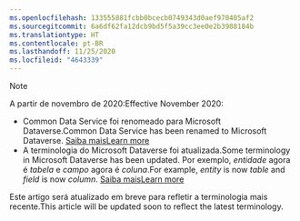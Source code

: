 ```yaml
---
ms.openlocfilehash: 133555881fcbb0bcecb0749343d0aef970405af2
ms.sourcegitcommit: 6a6df62fa12dcb9bd5f5a39cc3ee0e2b3988184b
ms.translationtype: HT
ms.contentlocale: pt-BR
ms.lasthandoff: 11/25/2020
ms.locfileid: "4643339"
---
```

> [!NOTE]
> <span data-ttu-id="62361-101">A partir de novembro de 2020:</span><span class="sxs-lookup"><span data-stu-id="62361-101">Effective November 2020:</span></span>
> - <span data-ttu-id="62361-102">Common Data Service foi renomeado para Microsoft Dataverse.</span><span class="sxs-lookup"><span data-stu-id="62361-102">Common Data Service has been renamed to Microsoft Dataverse.</span></span> [<span data-ttu-id="62361-103">Saiba mais</span><span class="sxs-lookup"><span data-stu-id="62361-103">Learn more</span></span>](https://aka.ms/PAuAppBlog)
> - <span data-ttu-id="62361-104">A terminologia do Microsoft Dataverse foi atualizada.</span><span class="sxs-lookup"><span data-stu-id="62361-104">Some terminology in Microsoft Dataverse has been updated.</span></span> <span data-ttu-id="62361-105">Por exemplo, *entidade* agora é *tabela* e *campo* agora é *coluna*.</span><span class="sxs-lookup"><span data-stu-id="62361-105">For example, *entity* is now *table* and *field* is now *column*.</span></span> [<span data-ttu-id="62361-106">Saiba mais</span><span class="sxs-lookup"><span data-stu-id="62361-106">Learn more</span></span>](https://go.microsoft.com/fwlink/?linkid=2147247)
>
> <span data-ttu-id="62361-107">Este artigo será atualizado em breve para refletir a terminologia mais recente.</span><span class="sxs-lookup"><span data-stu-id="62361-107">This article will be updated soon to reflect the latest terminology.</span></span>
